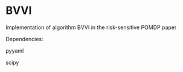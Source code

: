 # BVVI
Implementation of algorithm BVVI in the risk-sensitive POMDP paper

Dependencies:

pyyaml

scipy
